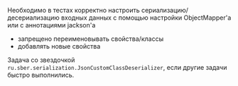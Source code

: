 Необходимо в тестах корректно настроить сериализацию/десериализацию входных данных 
с помощью настройки ObjectMapper'а или c аннотациями jackson'a
* запрещено переименовывать свойства/классы
* добавлять новые свойства

Задача со звездочкой `ru.sber.serialization.JsonCustomClassDeserializer`,
если другие задачи быстро выполнились.
